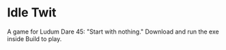 # Idle Twit
A game for Ludum Dare 45: "Start with nothing."
Download and run the exe inside Build to play.
